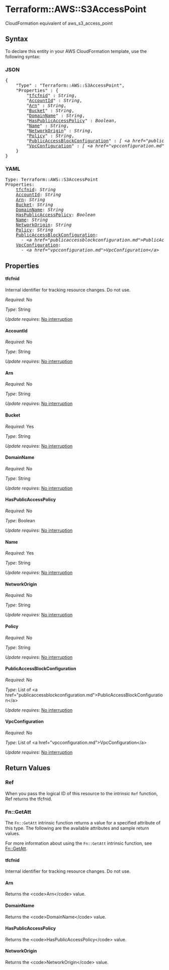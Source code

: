 # Terraform::AWS::S3AccessPoint

CloudFormation equivalent of aws_s3_access_point

## Syntax

To declare this entity in your AWS CloudFormation template, use the following syntax:

### JSON

<pre>
{
    "Type" : "Terraform::AWS::S3AccessPoint",
    "Properties" : {
        "<a href="#tfcfnid" title="tfcfnid">tfcfnid</a>" : <i>String</i>,
        "<a href="#accountid" title="AccountId">AccountId</a>" : <i>String</i>,
        "<a href="#arn" title="Arn">Arn</a>" : <i>String</i>,
        "<a href="#bucket" title="Bucket">Bucket</a>" : <i>String</i>,
        "<a href="#domainname" title="DomainName">DomainName</a>" : <i>String</i>,
        "<a href="#haspublicaccesspolicy" title="HasPublicAccessPolicy">HasPublicAccessPolicy</a>" : <i>Boolean</i>,
        "<a href="#name" title="Name">Name</a>" : <i>String</i>,
        "<a href="#networkorigin" title="NetworkOrigin">NetworkOrigin</a>" : <i>String</i>,
        "<a href="#policy" title="Policy">Policy</a>" : <i>String</i>,
        "<a href="#publicaccessblockconfiguration" title="PublicAccessBlockConfiguration">PublicAccessBlockConfiguration</a>" : <i>[ &lt;a href=&#34;publicaccessblockconfiguration.md&#34;&gt;PublicAccessBlockConfiguration&lt;/a&gt;, ... ]</i>,
        "<a href="#vpcconfiguration" title="VpcConfiguration">VpcConfiguration</a>" : <i>[ &lt;a href=&#34;vpcconfiguration.md&#34;&gt;VpcConfiguration&lt;/a&gt;, ... ]</i>
    }
}
</pre>

### YAML

<pre>
Type: Terraform::AWS::S3AccessPoint
Properties:
    <a href="#tfcfnid" title="tfcfnid">tfcfnid</a>: <i>String</i>
    <a href="#accountid" title="AccountId">AccountId</a>: <i>String</i>
    <a href="#arn" title="Arn">Arn</a>: <i>String</i>
    <a href="#bucket" title="Bucket">Bucket</a>: <i>String</i>
    <a href="#domainname" title="DomainName">DomainName</a>: <i>String</i>
    <a href="#haspublicaccesspolicy" title="HasPublicAccessPolicy">HasPublicAccessPolicy</a>: <i>Boolean</i>
    <a href="#name" title="Name">Name</a>: <i>String</i>
    <a href="#networkorigin" title="NetworkOrigin">NetworkOrigin</a>: <i>String</i>
    <a href="#policy" title="Policy">Policy</a>: <i>String</i>
    <a href="#publicaccessblockconfiguration" title="PublicAccessBlockConfiguration">PublicAccessBlockConfiguration</a>: <i>
      - &lt;a href=&#34;publicaccessblockconfiguration.md&#34;&gt;PublicAccessBlockConfiguration&lt;/a&gt;</i>
    <a href="#vpcconfiguration" title="VpcConfiguration">VpcConfiguration</a>: <i>
      - &lt;a href=&#34;vpcconfiguration.md&#34;&gt;VpcConfiguration&lt;/a&gt;</i>
</pre>

## Properties

#### tfcfnid

Internal identifier for tracking resource changes. Do not use.

_Required_: No

_Type_: String

_Update requires_: [No interruption](https://docs.aws.amazon.com/AWSCloudFormation/latest/UserGuide/using-cfn-updating-stacks-update-behaviors.html#update-no-interrupt)

#### AccountId

_Required_: No

_Type_: String

_Update requires_: [No interruption](https://docs.aws.amazon.com/AWSCloudFormation/latest/UserGuide/using-cfn-updating-stacks-update-behaviors.html#update-no-interrupt)

#### Arn

_Required_: No

_Type_: String

_Update requires_: [No interruption](https://docs.aws.amazon.com/AWSCloudFormation/latest/UserGuide/using-cfn-updating-stacks-update-behaviors.html#update-no-interrupt)

#### Bucket

_Required_: Yes

_Type_: String

_Update requires_: [No interruption](https://docs.aws.amazon.com/AWSCloudFormation/latest/UserGuide/using-cfn-updating-stacks-update-behaviors.html#update-no-interrupt)

#### DomainName

_Required_: No

_Type_: String

_Update requires_: [No interruption](https://docs.aws.amazon.com/AWSCloudFormation/latest/UserGuide/using-cfn-updating-stacks-update-behaviors.html#update-no-interrupt)

#### HasPublicAccessPolicy

_Required_: No

_Type_: Boolean

_Update requires_: [No interruption](https://docs.aws.amazon.com/AWSCloudFormation/latest/UserGuide/using-cfn-updating-stacks-update-behaviors.html#update-no-interrupt)

#### Name

_Required_: Yes

_Type_: String

_Update requires_: [No interruption](https://docs.aws.amazon.com/AWSCloudFormation/latest/UserGuide/using-cfn-updating-stacks-update-behaviors.html#update-no-interrupt)

#### NetworkOrigin

_Required_: No

_Type_: String

_Update requires_: [No interruption](https://docs.aws.amazon.com/AWSCloudFormation/latest/UserGuide/using-cfn-updating-stacks-update-behaviors.html#update-no-interrupt)

#### Policy

_Required_: No

_Type_: String

_Update requires_: [No interruption](https://docs.aws.amazon.com/AWSCloudFormation/latest/UserGuide/using-cfn-updating-stacks-update-behaviors.html#update-no-interrupt)

#### PublicAccessBlockConfiguration

_Required_: No

_Type_: List of &lt;a href=&#34;publicaccessblockconfiguration.md&#34;&gt;PublicAccessBlockConfiguration&lt;/a&gt;

_Update requires_: [No interruption](https://docs.aws.amazon.com/AWSCloudFormation/latest/UserGuide/using-cfn-updating-stacks-update-behaviors.html#update-no-interrupt)

#### VpcConfiguration

_Required_: No

_Type_: List of &lt;a href=&#34;vpcconfiguration.md&#34;&gt;VpcConfiguration&lt;/a&gt;

_Update requires_: [No interruption](https://docs.aws.amazon.com/AWSCloudFormation/latest/UserGuide/using-cfn-updating-stacks-update-behaviors.html#update-no-interrupt)

## Return Values

### Ref

When you pass the logical ID of this resource to the intrinsic `Ref` function, Ref returns the tfcfnid.

### Fn::GetAtt

The `Fn::GetAtt` intrinsic function returns a value for a specified attribute of this type. The following are the available attributes and sample return values.

For more information about using the `Fn::GetAtt` intrinsic function, see [Fn::GetAtt](https://docs.aws.amazon.com/AWSCloudFormation/latest/UserGuide/intrinsic-function-reference-getatt.html).

#### tfcfnid

Internal identifier for tracking resource changes. Do not use.

#### Arn

Returns the &lt;code&gt;Arn&lt;/code&gt; value.

#### DomainName

Returns the &lt;code&gt;DomainName&lt;/code&gt; value.

#### HasPublicAccessPolicy

Returns the &lt;code&gt;HasPublicAccessPolicy&lt;/code&gt; value.

#### NetworkOrigin

Returns the &lt;code&gt;NetworkOrigin&lt;/code&gt; value.

